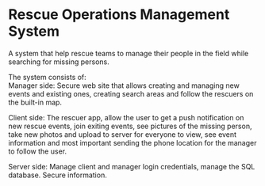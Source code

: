 # Rescue Operations Management System

A system that help rescue teams to manage their people in the field while searching for missing persons. 

The system consists of:  
Manager side: 
Secure web site that allows creating and managing new events and existing ones, creating search areas and follow the rescuers on the built-in map.

Client side: 
The rescuer app, allow the user to get a push notification on new rescue events, join exiting events, see pictures of the missing person, take new photos and upload to server for everyone to view, see event information and most important sending the phone location for the manager to follow the user.

Server side:
Manage client and manager login credentials, manage the SQL database. Secure information.

